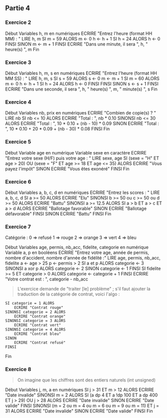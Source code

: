## Partie 4

### Exercice 2

Début
    Variables h, m en numériques
    ECRIRE "Entrez l'heure (format HH MM) : "
    LIRE h, m
    SI m = 59 ALORS
        m <- 0
        h <- h + 1
        SI h = 24 ALORS
            h <- 0
        FINSI
    SINON
        m <- m + 1
    FINSI
    ECRIRE "Dans une minute, il sera ", h, "  heure(s) ", m
Fin


### Exercice 3

Début
    Variables h, m, s en numériques
    ECRIRE "Entrez l'heure (format HH MM SS) : "
    LIRE h, m, s
    SI s = 59 ALORS
        s <- 0
        m <- m + 1
        SI m = 60 ALORS
            m <- 0
            h <- h + 1
            SI h = 24 ALORS
                h <- 0
            FINSI
        FINSI
    SINON
        s <- s + 1
    FINSI
    ECRIRE "Dans une seconde, il sera ", h, "  heure(s) ", m, " minute(s) ", s
Fin

### Exercice 4

Début
    Variables nb, prix en numériques
    ECRIRE "Combien de copie(s) ? "
    LIRE nb
    SI nb <= 10 ALORS
        ECRIRE "Total : ", nb * 0.10
    SINONSI nb <= 30 ALORS
        ECRIRE "Total : ", 10 * 0.10 + (nb - 10) * 0.09
    SINON
        ECRIRE "Total : ", 10 * 0.10 + 20 * 0.09 + (nb - 30) * 0.08
    FINSI
Fin

### Exercice 5

Début
    Variable age en numérique
    Variable sexe en caractère
    ECRIRE "Entrez votre sexe (H/F) puis votre age : "
    LIRE sexe, age
    SI (sexe = "H" ET age > 20) OU (sexe = "F" ET age >= 18 ET age <= 35) ALORS
        ECRIRE "Vous payez l'impôt"
    SINON
        ECRIRE "Vous êtes exonéré"
    FINSI 
Fin

### Exercice 6

Début
    Variables a, b, c, d en numériques
    ECRIRE "Entrez les scores : "
    LIRE a, b, c, d
    SI a >= 50 ALORS
        ECRIRE "Elu"
    SINONSI b >= 50 ou c >= 50 ou d >= 50 ALORS
        ECRIRE "Battu"
    SINONSI a >= 12.5 ALORS
        SI a > b ET a > c ET a > d ALORS
            ECRIRE "Ballotage favorable"
        SINON
            ECRIRE "Ballotage défavorable"
        FINSI
    SINON
        ECRIRE "Battu"
    FINSI
Fin

### Exercice 7

Catégorie :
0 => refusé
1 => rouge
2 => orange
3 => vert
4 => bleu

Début
    Variables age, permis, nb_acc, fidelite, categorie en numérique
    Variable a, p en booléens
    ECRIRE "Entrez votre age, année de permis, nombre d'accident, nombre d'année de fidélité :"
    LIRE age, permis, nb_acc, fidelite
    a <- age > 25
    p <- permis > 2
    SI a et p ALORS
        categorie <- 3
    SINONSI a xor p ALORS
        categorie <- 2
    SINON
        categorie <- 1
    FINSI
    SI fidelite >= 5 ET categorie > 0 ALORS
        categorie <- categorie + 1
    FINSI
    ECRIRE "Votre contrat est : ", categorie - nb_acc

    
> L'exercice demande de "traiter [le] problème" ; s'il faut ajouter la traduction de la catégorie de contrat, voici l'algo :

    SI categorie = 1 ALORS
        ECRIRE "Contrat rouge"
    SINONSI categorie = 2 ALORS
        ECRIRE "Contrat orange"
    SINONSI categorie = 3 ALORS
        ECRIRE "Contrat vert"
    SINONSI categorie = 4 ALORS
        ECRIRE "Contrat bleu"
    SINON
        ECRIRE "Contrat refusé"
    FINSI
Fin

### Exercice 8


> On imagine que les chiffres sont des entiers naturels (int unsigned)


Début
    Variables j, m, a en numériques
    SI j > 31 ET m > 12 ALORS
        ECRIRE "Date invalide"
    SINONSI m = 2 ALORS
        SI (a dp 4 ET a !dp 100 ET a dp 400 ET j > 29) OU j > 28 ALORS
            ECRIRE "Date invalide"
        SINON
            ECRIRE "Date valide"
        FINSI
    SINONSI (m = 2 ou m = 4 ou m = 6 ou m = 9 ou m = 11) ET j = 31 ALORS
        ECRIRE "Date invalide"
    SINON
        ECRIRE "Date valide"
    FINSI
Fin

